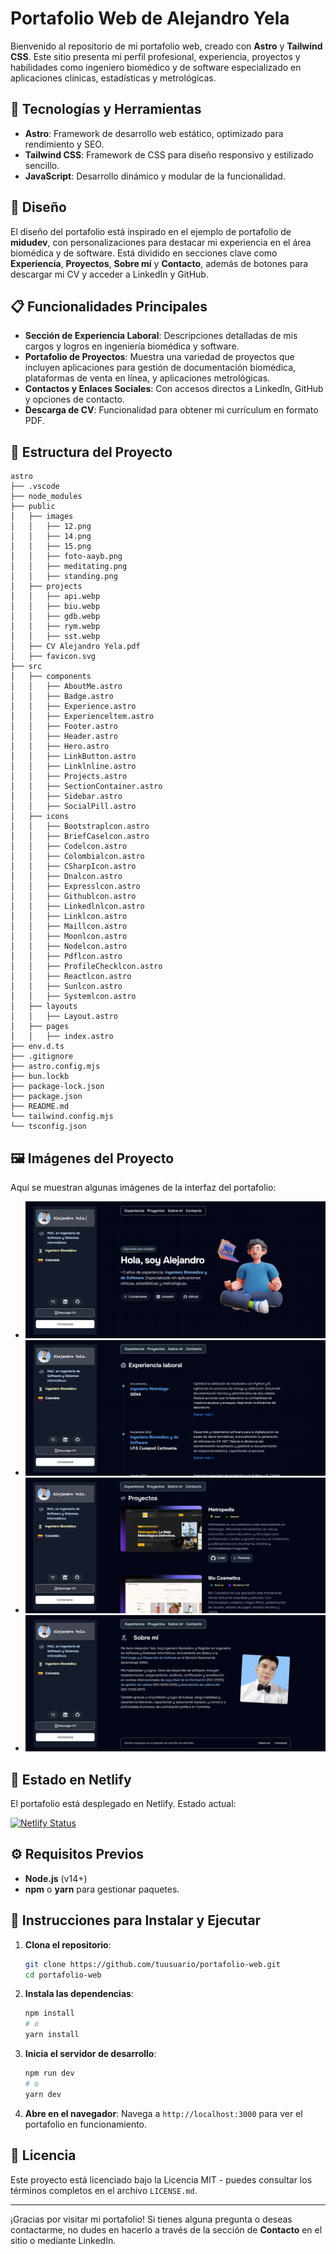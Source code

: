 # Portafolio Web de Alejandro Yela

Bienvenido al repositorio de mi portafolio web, creado con **Astro** y **Tailwind CSS**. Este sitio presenta mi perfil profesional, experiencia, proyectos y habilidades como ingeniero biomédico y de software especializado en aplicaciones clínicas, estadísticas y metrológicas.

## 🚀 Tecnologías y Herramientas

- **Astro**: Framework de desarrollo web estático, optimizado para rendimiento y SEO.
- **Tailwind CSS**: Framework de CSS para diseño responsivo y estilizado sencillo.
- **JavaScript**: Desarrollo dinámico y modular de la funcionalidad.

## 🎨 Diseño

El diseño del portafolio está inspirado en el ejemplo de portafolio de **midudev**, con personalizaciones para destacar mi experiencia en el área biomédica y de software. Está dividido en secciones clave como **Experiencia**, **Proyectos**, **Sobre mí** y **Contacto**, además de botones para descargar mi CV y acceder a LinkedIn y GitHub.

## 📋 Funcionalidades Principales

- **Sección de Experiencia Laboral**: Descripciones detalladas de mis cargos y logros en ingeniería biomédica y software.
- **Portafolio de Proyectos**: Muestra una variedad de proyectos que incluyen aplicaciones para gestión de documentación biomédica, plataformas de venta en línea, y aplicaciones metrológicas.
- **Contactos y Enlaces Sociales**: Con accesos directos a LinkedIn, GitHub y opciones de contacto.
- **Descarga de CV**: Funcionalidad para obtener mi currículum en formato PDF.

## 📂 Estructura del Proyecto

```plaintext
astro 
├── .vscode
├── node_modules
├── public
│   ├── images
│   │   ├── 12.png
│   │   ├── 14.png
│   │   ├── 15.png
│   │   ├── foto-aayb.png
│   │   ├── meditating.png
│   │   ├── standing.png
│   ├── projects
│   │   ├── api.webp
│   │   ├── biu.webp
│   │   ├── gdb.webp
│   │   ├── rym.webp
│   │   ├── sst.webp
│   ├── CV Alejandro Yela.pdf
│   ├── favicon.svg
├── src
│   ├── components
│   │   ├── AboutMe.astro
│   │   ├── Badge.astro
│   │   ├── Experience.astro
│   │   ├── Experienceltem.astro
│   │   ├── Footer.astro
│   │   ├── Header.astro
│   │   ├── Hero.astro
│   │   ├── LinkButton.astro
│   │   ├── Linklnline.astro
│   │   ├── Projects.astro
│   │   ├── SectionContainer.astro
│   │   ├── Sidebar.astro
│   │   ├── SocialPill.astro
│   ├── icons
│   │   ├── Bootstraplcon.astro
│   │   ├── BriefCaselcon.astro
│   │   ├── Codelcon.astro
│   │   ├── Colombialcon.astro
│   │   ├── CSharpIcon.astro
│   │   ├── Dnalcon.astro
│   │   ├── Expresslcon.astro
│   │   ├── Githublcon.astro
│   │   ├── Linkedlnlcon.astro
│   │   ├── Linklcon.astro
│   │   ├── Maillcon.astro
│   │   ├── Moonlcon.astro
│   │   ├── Nodelcon.astro
│   │   ├── Pdflcon.astro
│   │   ├── ProfileChecklcon.astro
│   │   ├── Reactlcon.astro
│   │   ├── Sunlcon.astro
│   │   ├── Systemlcon.astro
│   ├── layouts
│   │   ├── Layout.astro
│   ├── pages
│   │   ├── index.astro
├── env.d.ts
├── .gitignore
├── astro.config.mjs
├── bun.lockb
├── package-lock.json
├── package.json
├── README.md
└── tailwind.config.mjs
└── tsconfig.json
```

## 🖼️ Imágenes del Proyecto

Aquí se muestran algunas imágenes de la interfaz del portafolio:

- ![Ejemplo de imagen 1](public/images/s1.png)
- ![Ejemplo de imagen 2](public/images/s2.png)
- ![Ejemplo de imagen 3](public/images/s3.png)
- ![Ejemplo de imagen 4](public/images/s4.png)

## 🔗 Estado en Netlify

El portafolio está desplegado en Netlify. Estado actual:

[![Netlify Status](https://api.netlify.com/api/v1/badges/8cecfcb3-63a3-40c7-9550-33e032880f0e/deploy-status)](https://app.netlify.com/sites/porfolio-alejoyela/deploys)

## ⚙️ Requisitos Previos

- **Node.js** (v14+)
- **npm** o **yarn** para gestionar paquetes.

## 🚀 Instrucciones para Instalar y Ejecutar

1. **Clona el repositorio**:
   ```bash
   git clone https://github.com/tuusuario/portafolio-web.git
   cd portafolio-web
   ```

2. **Instala las dependencias**:
   ```bash
   npm install
   # o
   yarn install
   ```

3. **Inicia el servidor de desarrollo**:
   ```bash
   npm run dev
   # o
   yarn dev
   ```

4. **Abre en el navegador**:
   Navega a `http://localhost:3000` para ver el portafolio en funcionamiento.

## 📄 Licencia

Este proyecto está licenciado bajo la Licencia MIT - puedes consultar los términos completos en el archivo `LICENSE.md`.

---

¡Gracias por visitar mi portafolio! Si tienes alguna pregunta o deseas contactarme, no dudes en hacerlo a través de la sección de **Contacto** en el sitio o mediante LinkedIn.

